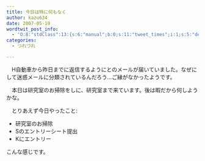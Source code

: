 ```yaml
---
title: 今日は特に何もなく
author: kazu634
date: 2007-05-19
wordtwit_post_info:
  - 'O:8:"stdClass":13:{s:6:"manual";b:0;s:11:"tweet_times";i:1;s:5:"delay";i:0;s:7:"enabled";i:1;s:10:"separation";s:2:"60";s:7:"version";s:3:"3.7";s:14:"tweet_template";b:0;s:6:"status";i:2;s:6:"result";a:0:{}s:13:"tweet_counter";i:2;s:13:"tweet_log_ids";a:1:{i:0;i:2955;}s:9:"hash_tags";a:0:{}s:8:"accounts";a:1:{i:0;s:7:"kazu634";}}'
categories:
  - つれづれ

---
```

<div class="section">
<p>
    　H自動車から昨日までに返信するようにとのメールが届いていました。なぜにして迷惑メールに分類されているんだろう…ご縁がなかったようです。
</p>
  
<p>
    　本日は研究室のお掃除をしに、研究室まで来ています。後は暇だから何しようかな。
</p>
  
<p>
    　とりあえず今日やったこと:
</p>
  
<ul>
<li>
      研究室のお掃除
</li>
<li>
      Sのエントリーシート提出
</li>
<li>
      Kにエントリー
</li>
</ul>
  
<p>
    こんな感じです。
</p>
</div>
